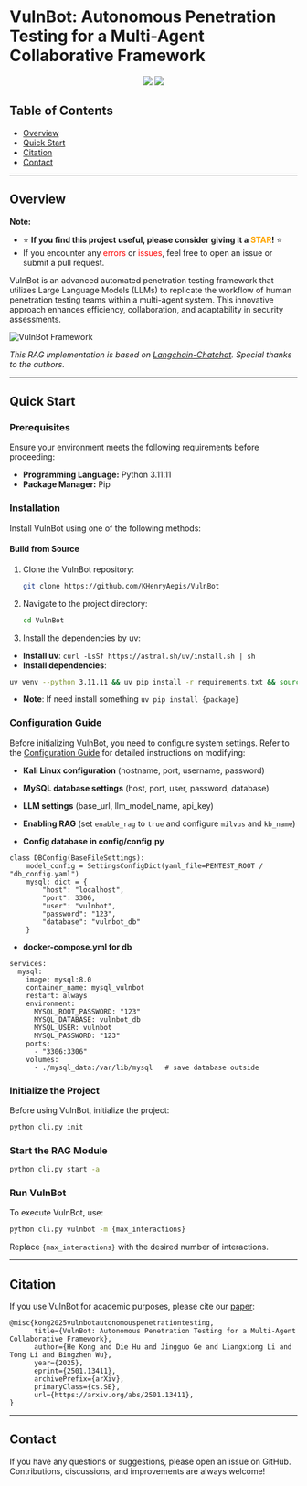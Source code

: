 # VulnBot: Autonomous Penetration Testing for a Multi-Agent Collaborative Framework

<p align="center">
  <a href=''><img src='https://img.shields.io/badge/license-MIT-000000.svg'></a> 
  <a href='https://arxiv.org/abs/2501.13411'><img src='https://img.shields.io/badge/arXiv-2501.13411-<color>.svg'></a> 
</p>

## Table of Contents

- [Overview](#overview)
- [Quick Start](#quick-start)
- [Citation](#citation)
- [Contact](#contact)

---

## Overview

**Note:**
- ⭐ **If you find this project useful, please consider giving it a <font color='orange'>STAR</font>!** ⭐
- If you encounter any <font color='red'>errors</font> or <font color='red'>issues</font>, feel free to open an issue or submit a pull request.

VulnBot is an advanced automated penetration testing framework that utilizes Large Language Models (LLMs) to replicate the workflow of human penetration testing teams within a multi-agent system. This innovative approach enhances efficiency, collaboration, and adaptability in security assessments.

![VulnBot Framework](images/model.png)

*This RAG implementation is based on [Langchain-Chatchat](https://github.com/chatchat-space/Langchain-Chatchat). Special thanks to the authors.*

---

## Quick Start

### Prerequisites

Ensure your environment meets the following requirements before proceeding:

- **Programming Language:** Python 3.11.11
- **Package Manager:** Pip

### Installation

Install VulnBot using one of the following methods:

#### Build from Source

1. Clone the VulnBot repository:

   ```sh
   git clone https://github.com/KHenryAegis/VulnBot
   ```

2. Navigate to the project directory:

   ```sh
   cd VulnBot
   ```

3. Install the dependencies by uv:
- **Install uv**: `curl -LsSf https://astral.sh/uv/install.sh | sh`
- **Install dependencies**: 
```sh
uv venv --python 3.11.11 && uv pip install -r requirements.txt && source .venv/bin/activate
```
- **Note**: If need install something `uv pip install {package}`

### Configuration Guide

Before initializing VulnBot, you need to configure system settings. Refer to the [Configuration Guide](Configuration%20Guide.md) for detailed instructions on modifying:

- **Kali Linux configuration** (hostname, port, username, password)
- **MySQL database settings** (host, port, user, password, database)
- **LLM settings** (base_url, llm_model_name, api_key)
- **Enabling RAG** (set `enable_rag` to `true` and configure `milvus` and `kb_name`)

- **Config database in config/config.py** 
```
class DBConfig(BaseFileSettings):
    model_config = SettingsConfigDict(yaml_file=PENTEST_ROOT / "db_config.yaml")
    mysql: dict = {
        "host": "localhost",
        "port": 3306,
        "user": "vulnbot",
        "password": "123",
        "database": "vulnbot_db"
    }
```
- **docker-compose.yml for db**
```
services:
  mysql:
    image: mysql:8.0
    container_name: mysql_vulnbot
    restart: always
    environment:
      MYSQL_ROOT_PASSWORD: "123"    
      MYSQL_DATABASE: vulnbot_db     
      MYSQL_USER: vulnbot        
      MYSQL_PASSWORD: "123"    
    ports:
      - "3306:3306"  
    volumes:
      - ./mysql_data:/var/lib/mysql   # save database outside
```

### Initialize the Project

Before using VulnBot, initialize the project:

```sh
python cli.py init
```

### Start the RAG Module

```sh
python cli.py start -a
```

### Run VulnBot

To execute VulnBot, use:

```sh
python cli.py vulnbot -m {max_interactions}
```

Replace `{max_interactions}` with the desired number of interactions.

---

## Citation

If you use VulnBot for academic purposes, please cite our [paper](https://arxiv.org/abs/2501.13411):

```
@misc{kong2025vulnbotautonomouspenetrationtesting,
      title={VulnBot: Autonomous Penetration Testing for a Multi-Agent Collaborative Framework}, 
      author={He Kong and Die Hu and Jingguo Ge and Liangxiong Li and Tong Li and Bingzhen Wu},
      year={2025},
      eprint={2501.13411},
      archivePrefix={arXiv},
      primaryClass={cs.SE},
      url={https://arxiv.org/abs/2501.13411}, 
}
```

---

## Contact

If you have any questions or suggestions, please open an issue on GitHub. Contributions, discussions, and improvements are always welcome!

